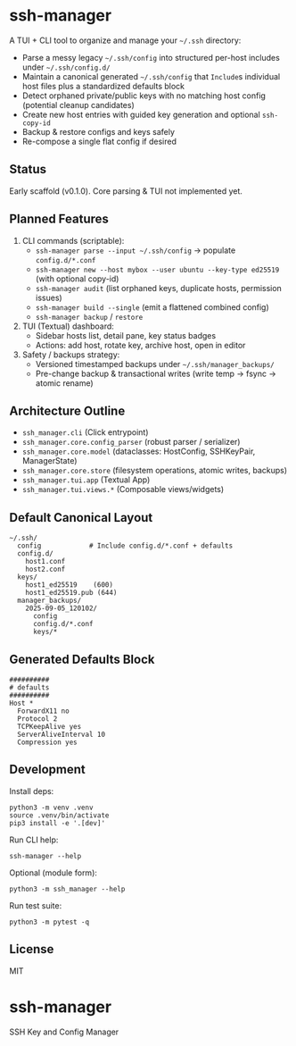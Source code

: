 # ssh-manager

A TUI + CLI tool to organize and manage your `~/.ssh` directory:

- Parse a messy legacy `~/.ssh/config` into structured per-host includes under `~/.ssh/config.d/`
- Maintain a canonical generated `~/.ssh/config` that `Include`s individual host files plus a standardized defaults block
- Detect orphaned private/public keys with no matching host config (potential cleanup candidates)
- Create new host entries with guided key generation and optional `ssh-copy-id`
- Backup & restore configs and keys safely
- Re-compose a single flat config if desired

## Status
Early scaffold (v0.1.0). Core parsing & TUI not implemented yet.

## Planned Features
1. CLI commands (scriptable):
   - `ssh-manager parse --input ~/.ssh/config` -> populate `config.d/*.conf`
   - `ssh-manager new --host mybox --user ubuntu --key-type ed25519` (with optional copy-id)
   - `ssh-manager audit` (list orphaned keys, duplicate hosts, permission issues)
   - `ssh-manager build --single` (emit a flattened combined config)
   - `ssh-manager backup` / `restore`
2. TUI (Textual) dashboard:
   - Sidebar hosts list, detail pane, key status badges
   - Actions: add host, rotate key, archive host, open in editor
3. Safety / backups strategy:
   - Versioned timestamped backups under `~/.ssh/manager_backups/`
   - Pre-change backup & transactional writes (write temp -> fsync -> atomic rename)

## Architecture Outline
- `ssh_manager.cli` (Click entrypoint)
- `ssh_manager.core.config_parser` (robust parser / serializer)
- `ssh_manager.core.model` (dataclasses: HostConfig, SSHKeyPair, ManagerState)
- `ssh_manager.core.store` (filesystem operations, atomic writes, backups)
- `ssh_manager.tui.app` (Textual App)
- `ssh_manager.tui.views.*` (Composable views/widgets)

## Default Canonical Layout
```
~/.ssh/
  config            # Include config.d/*.conf + defaults
  config.d/
    host1.conf
    host2.conf
  keys/
    host1_ed25519    (600)
    host1_ed25519.pub (644)
  manager_backups/
    2025-09-05_120102/
      config
      config.d/*.conf
      keys/*
```

## Generated Defaults Block
```
##########
# defaults
##########
Host *
  ForwardX11 no
  Protocol 2
  TCPKeepAlive yes
  ServerAliveInterval 10
  Compression yes
```

## Development
Install deps:
```
python3 -m venv .venv
source .venv/bin/activate
pip3 install -e '.[dev]'
```
Run CLI help:
```
ssh-manager --help
```
Optional (module form):
```
python3 -m ssh_manager --help
```
Run test suite:
```
python3 -m pytest -q
```

## License
MIT
# ssh-manager
SSH Key and Config Manager
